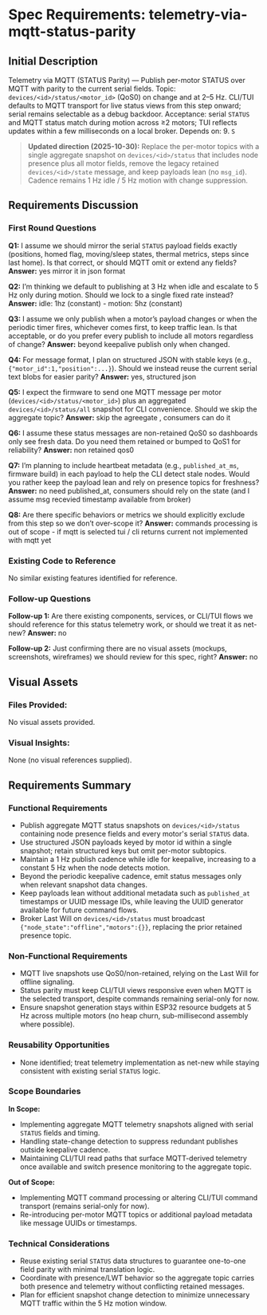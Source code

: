 # Spec Requirements: telemetry-via-mqtt-status-parity

## Initial Description
Telemetry via MQTT (STATUS Parity) — Publish per-motor STATUS over MQTT with parity to the current serial fields. Topic: `devices/<id>/status/<motor_id>` (QoS0) on change and at 2–5 Hz. CLI/TUI defaults to MQTT transport for live status views from this step onward; serial remains selectable as a debug backdoor. Acceptance: serial `STATUS` and MQTT status match during motion across ≥2 motors; TUI reflects updates within a few milliseconds on a local broker. Depends on: 9. `S`

> **Updated direction (2025-10-30):** Replace the per-motor topics with a single aggregate snapshot on `devices/<id>/status` that includes node presence plus all motor fields, remove the legacy retained `devices/<id>/state` message, and keep payloads lean (no `msg_id`). Cadence remains 1 Hz idle / 5 Hz motion with change suppression.

## Requirements Discussion

### First Round Questions

**Q1:** I assume we should mirror the serial `STATUS` payload fields exactly (positions, homed flag, moving/sleep states, thermal metrics, steps since last home). Is that correct, or should MQTT omit or extend any fields?
**Answer:** yes mirror it in json format

**Q2:** I’m thinking we default to publishing at 3 Hz when idle and escalate to 5 Hz only during motion. Should we lock to a single fixed rate instead?
**Answer:** idle: 1hz (constant) - motion: 5hz (constant)

**Q3:** I assume we only publish when a motor’s payload changes or when the periodic timer fires, whichever comes first, to keep traffic lean. Is that acceptable, or do you prefer every publish to include all motors regardless of change?
**Answer:** beyond keepalive publish only when changed.

**Q4:** For message format, I plan on structured JSON with stable keys (e.g., `{"motor_id":1,"position":...}`). Should we instead reuse the current serial text blobs for easier parity?
**Answer:** yes, structured json

**Q5:** I expect the firmware to send one MQTT message per motor (`devices/<id>/status/<motor_id>`) plus an aggregated `devices/<id>/status/all` snapshot for CLI convenience. Should we skip the aggregate topic?
**Answer:** skip the agreegate , consumers can do it

**Q6:** I assume these status messages are non-retained QoS0 so dashboards only see fresh data. Do you need them retained or bumped to QoS1 for reliability?
**Answer:** non retained qos0

**Q7:** I’m planning to include heartbeat metadata (e.g., `published_at_ms`, firmware build) in each payload to help the CLI detect stale nodes. Would you rather keep the payload lean and rely on presence topics for freshness?
**Answer:** no need published_at, consumers should rely on the state (and I assume msg recevied timestamp available from broker)

**Q8:** Are there specific behaviors or metrics we should explicitly exclude from this step so we don’t over-scope it?
**Answer:** commands processing is out of scope - if mqtt is selected tui / cli returns current not implemented with mqtt yet

### Existing Code to Reference
No similar existing features identified for reference.

### Follow-up Questions

**Follow-up 1:** Are there existing components, services, or CLI/TUI flows we should reference for this status telemetry work, or should we treat it as net-new?
**Answer:** no

**Follow-up 2:** Just confirming there are no visual assets (mockups, screenshots, wireframes) we should review for this spec, right?
**Answer:** no

## Visual Assets

### Files Provided:
No visual assets provided.

### Visual Insights:
None (no visual references supplied).

## Requirements Summary

### Functional Requirements
- Publish aggregate MQTT status snapshots on `devices/<id>/status` containing node presence fields and every motor's serial `STATUS` data.
- Use structured JSON payloads keyed by motor id within a single snapshot; retain structured keys but omit per-motor subtopics.
- Maintain a 1 Hz publish cadence while idle for keepalive, increasing to a constant 5 Hz when the node detects motion.
- Beyond the periodic keepalive cadence, emit status messages only when relevant snapshot data changes.
- Keep payloads lean without additional metadata such as `published_at` timestamps or UUID message IDs, while leaving the UUID generator available for future command flows.
- Broker Last Will on `devices/<id>/status` must broadcast `{"node_state":"offline","motors":{}}`, replacing the prior retained presence topic.

### Non-Functional Requirements
- MQTT live snapshots use QoS0/non-retained, relying on the Last Will for offline signaling.
- Status parity must keep CLI/TUI views responsive even when MQTT is the selected transport, despite commands remaining serial-only for now.
- Ensure snapshot generation stays within ESP32 resource budgets at 5 Hz across multiple motors (no heap churn, sub-millisecond assembly where possible).

### Reusability Opportunities
- None identified; treat telemetry implementation as net-new while staying consistent with existing serial `STATUS` logic.

### Scope Boundaries
**In Scope:**
- Implementing aggregate MQTT telemetry snapshots aligned with serial `STATUS` fields and timing.
- Handling state-change detection to suppress redundant publishes outside keepalive cadence.
- Maintaining CLI/TUI read paths that surface MQTT-derived telemetry once available and switch presence monitoring to the aggregate topic.

**Out of Scope:**
- Implementing MQTT command processing or altering CLI/TUI command transport (remains serial-only for now).
- Re-introducing per-motor MQTT topics or additional payload metadata like message UUIDs or timestamps.

### Technical Considerations
- Reuse existing serial `STATUS` data structures to guarantee one-to-one field parity with minimal translation logic.
- Coordinate with presence/LWT behavior so the aggregate topic carries both presence and telemetry without conflicting retained messages.
- Plan for efficient snapshot change detection to minimize unnecessary MQTT traffic within the 5 Hz motion window.
